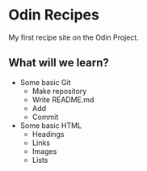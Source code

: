 # Odin Recipes

My first recipe site on the Odin Project.

## What will we learn?

- Some basic Git
    - Make repository
    - Write README.md
    - Add
    - Commit
- Some basic HTML
    - Headings
    - Links
    - Images
    - Lists
